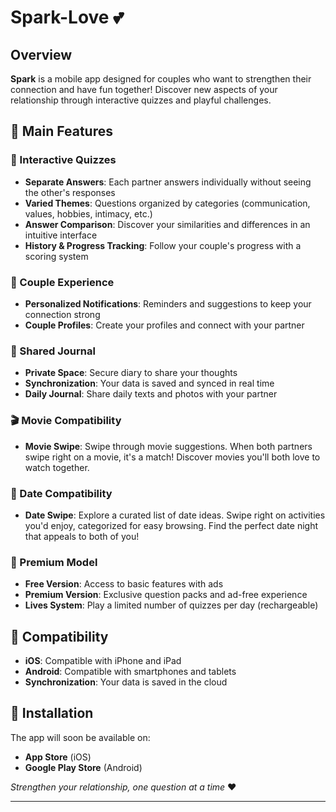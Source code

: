 # Spark-Love 💕

## Overview

**Spark** is a mobile app designed for couples who want to strengthen their connection and have fun together! Discover new aspects of your relationship through interactive quizzes and playful challenges.

## 🎯 Main Features

### 📝 Interactive Quizzes

- **Separate Answers**: Each partner answers individually without seeing the other's responses
- **Varied Themes**: Questions organized by categories (communication, values, hobbies, intimacy, etc.)
- **Answer Comparison**: Discover your similarities and differences in an intuitive interface
- **History & Progress Tracking**: Follow your couple's progress with a scoring system

### 👥 Couple Experience

- **Personalized Notifications**: Reminders and suggestions to keep your connection strong
- **Couple Profiles**: Create your profiles and connect with your partner

### 📖 Shared Journal

- **Private Space**: Secure diary to share your thoughts
- **Synchronization**: Your data is saved and synced in real time
- **Daily Journal**: Share daily texts and photos with your partner

### 🎬 Movie Compatibility

- **Movie Swipe**: Swipe through movie suggestions. When both partners swipe right on a movie, it's a match! Discover movies you'll both love to watch together.

### 📅 Date Compatibility

- **Date Swipe**: Explore a curated list of date ideas. Swipe right on activities you'd enjoy, categorized for easy browsing. Find the perfect date night that appeals to both of you!

### 💎 Premium Model

- **Free Version**: Access to basic features with ads
- **Premium Version**: Exclusive question packs and ad-free experience
- **Lives System**: Play a limited number of quizzes per day (rechargeable)

## 📱 Compatibility

- **iOS**: Compatible with iPhone and iPad
- **Android**: Compatible with smartphones and tablets
- **Synchronization**: Your data is saved in the cloud

## 🚀 Installation

The app will soon be available on:

- **App Store** (iOS)
- **Google Play Store** (Android)

*Strengthen your relationship, one question at a time* ❤️

---
